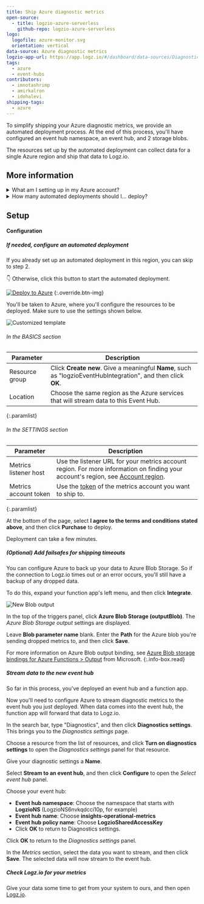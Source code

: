 ```yaml
---
title: Ship Azure diagnostic metrics
open-source:
  - title: logzio-azure-serverless
    github-repo: logzio-azure-serverless
logo:
  logofile: azure-monitor.svg
  orientation: vertical
data-source: Azure diagnostic metrics
logzio-app-url: https://app.logz.io/#/dashboard/data-sources/Diagnostics-settings
tags:
  - azure
  - event-hubs
contributors:
  - imnotashrimp
  - amirkalron
  - idohalevi
shipping-tags:
  - azure
---
```


To simplify shipping your Azure diagnostic metrics, we provide an automated deployment process.
At the end of this process, you'll have configured an event hub namespace, an event hub, and 2 storage blobs.

The resources set up by the automated deployment can collect data for a single Azure region and ship that data to Logz.io.

## More information

<details>

<summary>
What am I setting up in my Azure account?
</summary>

The automated deployment sets up a new Event Hub namespace and all the components you'll need to collect metrics in one Azure region.

Each automated deployment sets up these resources in your Azure environment:

* 1 namespace
* 1 Azure function
* 1 event hubs
* 2 blobs

##### Naming convention

Each deployed resource has a Logz.io-defined name and ends with a string unique to that deployment.

For example:
We name the namespace `LogzioNS`—so if your namespace is `LogzioNS6nvkqdcci10p`, the rest of the deployed resources will end with `6nvkqdcci10p`.

</details>

<details>

<summary>
How many automated deployments should I... deploy?
</summary>

Azure requires an event hub in the same region as your services.
Also worth noting is that you can stream data from multiple services to one event hub (as long as it's in the same region).

So what does this mean for you?
It means that you'll need to do at least one automated deployment for each region where you want to collect logs or metrics.

</details>

## Setup

#### Configuration

<div class="tasklist">

##### If needed, configure an automated deployment

If you already set up an automated deployment in this region, you can skip to step 2.

👇 Otherwise, click this button to start the automated deployment.

[![Deploy to Azure](https://azuredeploy.net/deploybutton.png)](https://portal.azure.com/#create/Microsoft.Template/uri/https%3A%2F%2Fraw.githubusercontent.com%2Flogzio%2Flogzio-azure-serverless%2Fmaster%2Fdeployments%2Fazuredeploymetrics.json)
{:.override.btn-img}

You'll be taken to Azure, where you'll configure the resources to be deployed.
Make sure to use the settings shown below.

![Customized template]({{site.baseurl}}/images/azure-event-hubs/customized-template.png)

###### In the BASICS section

| Parameter | Description |
|---|---|
| Resource group | Click **Create new**. Give a meaningful **Name**, such as "logzioEventHubIntegration", and then click **OK**. |
| Location | Choose the same region as the Azure services that will stream data to this Event Hub. |
{:.paramlist}

###### In the SETTINGS section

| Parameter | Description |
|---|---|
| Metrics listener host | Use the listener URL for your metrics account region. For more information on finding your account's region, see [Account region]({{site.baseurl}}/user-guide/accounts/account-region.html). |
| Metrics account token | Use the [token](https://app.logz.io/#/dashboard/settings/general) of the metrics account you want to ship to. |
{:.paramlist}

At the bottom of the page, select **I agree to the terms and conditions stated above**, and then click **Purchase** to deploy.

Deployment can take a few minutes.

##### _(Optional)_ Add failsafes for shipping timeouts

You can configure Azure to back up your data to Azure Blob Storage.
So if the connection to Logz.io times out or an error occurs, you'll still have a backup of any dropped data.

To do this, expand your function app's left menu, and then click **Integrate**.

![New Blob output]({{site.baseurl}}/images/azure-event-hubs/azure-blob-storage-outputblob.png)

In the top of the triggers panel, click **Azure Blob Storage (outputBlob)**.
The _Azure Blob Storage output_ settings are displayed.

Leave **Blob parameter name** blank.
Enter the **Path** for the Azure blob you're sending dropped metrics to, and then click **Save**.

For more information on Azure Blob output binding, see [Azure Blob storage bindings for Azure Functions > Output](https://docs.microsoft.com/en-us/azure/azure-functions/functions-bindings-storage-blob#output) from Microsoft.
{:.info-box.read}

##### Stream data to the new event hub

So far in this process, you've deployed an event hub and a function app.

Now you'll need to configure Azure to stream diagnostic metrics to the event hub you just deployed.
When data comes into the event hub, the function app will forward that data to Logz.io.

In the search bar, type "Diagnostics", and then click **Diagnostics settings**.
This brings you to the _Diagnostics settings_ page.

Choose a resource from the list of resources, and click **Turn on diagnostics settings** to open the _Diagnostics settings_ panel for that resource.

Give your diagnostic settings a **Name**.

Select **Stream to an event hub**, and then click **Configure** to open the _Select event hub_ panel.

Choose your event hub:

* **Event hub namespace**: Choose the namespace that starts with **LogzioNS** (LogzioNS6nvkqdcci10p, for example)
* **Event hub name**: Choose **insights-operational-metrics**
* **Event hub policy name**: Choose **LogzioSharedAccessKey**
* Click **OK** to return to Diagnostics settings.

Click **OK** to return to the _Diagnostics settings_ panel.

In the _Metrics_ section, select the data you want to stream, and then click **Save**.
The selected data will now stream to the event hub.

##### Check Logz.io for your metrics

Give your data some time to get from your system to ours, and then open [Logz.io](https://app.logz.io/#/dashboard/kibana).

</div>
